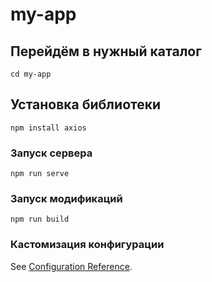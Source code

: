 # my-app

## Перейдём в нужный каталог
```
cd my-app
```

## Установка библиотеки
```
npm install axios
```

### Запуск сервера
```
npm run serve
```

### Запуск модификаций
```
npm run build
```

### Кастомизация конфигурации
See [Configuration Reference](https://cli.vuejs.org/config/).
